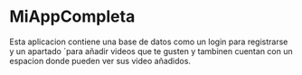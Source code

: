 # MiAppCompleta
Esta aplicacion contiene una base de datos como un login para registrarse y un apartado ´para añadir videos que te gusten
y tambinen cuentan con un espacion donde pueden ver sus video añadidos. 
